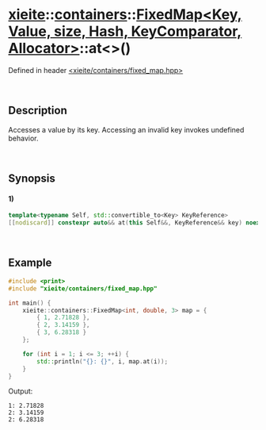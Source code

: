 # [xieite](../../../../../xieite.md)\:\:[containers](../../../../../containers.md)\:\:[FixedMap<Key, Value, size, Hash, KeyComparator, Allocator>](../../../fixed_map.md)\:\:at\<\>\(\)
Defined in header [<xieite/containers/fixed_map.hpp>](../../../../../../include/xieite/containers/fixed_map.hpp)

&nbsp;

## Description
Accesses a value by its key. Accessing an invalid key invokes undefined behavior.

&nbsp;

## Synopsis
#### 1)
```cpp
template<typename Self, std::convertible_to<Key> KeyReference>
[[nodiscard]] constexpr auto&& at(this Self&&, KeyReference&& key) noexcept;
```

&nbsp;

## Example
```cpp
#include <print>
#include "xieite/containers/fixed_map.hpp"

int main() {
    xieite::containers::FixedMap<int, double, 3> map = {
        { 1, 2.71828 },
        { 2, 3.14159 },
        { 3, 6.28318 }
    };

    for (int i = 1; i <= 3; ++i) {
        std::println("{}: {}", i, map.at(i));
    }
}
```
Output:
```
1: 2.71828
2: 3.14159
2: 6.28318
```